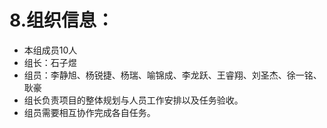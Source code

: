# 8.组织信息：
-  本组成员10人
-  组长：石子煜
-  组员：李静旭、杨锐捷、杨瑞、喻锦成、李龙跃、王睿翔、刘圣杰、徐一铭、耿豪
-  组长负责项目的整体规划与人员工作安排以及任务验收。
-  组员需要相互协作完成各自任务。
